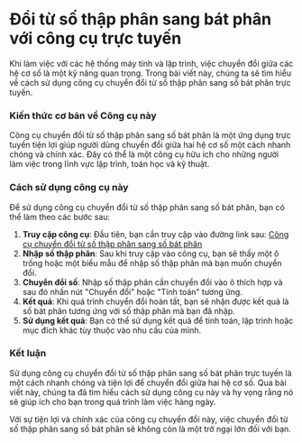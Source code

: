 Đổi từ số thập phân sang bát phân với công cụ trực tuyến
========================================================

Khi làm việc với các hệ thống máy tính và lập trình, việc chuyển đổi giữa các hệ cơ số là một kỹ năng quan trọng. Trong bài viết này, chúng ta sẽ tìm hiểu về cách sử dụng công cụ chuyển đổi từ số thập phân sang số bát phân trực tuyến.

### Kiến thức cơ bản về Công cụ này

Công cụ chuyển đổi từ số thập phân sang số bát phân là một ứng dụng trực tuyến tiện lợi giúp người dùng chuyển đổi giữa hai hệ cơ số một cách nhanh chóng và chính xác. Đây có thể là một công cụ hữu ích cho những người làm việc trong lĩnh vực lập trình, toán học và kỹ thuật.

### Cách sử dụng công cụ này

Để sử dụng công cụ chuyển đổi từ số thập phân sang số bát phân, bạn có thể làm theo các bước sau:

1. **Truy cập công cụ**: Đầu tiên, bạn cần truy cập vào đường link sau: [Công cụ chuyển đổi từ số thập phân sang số bát phân](https://www.onlinecalculatorsfree.com/vi/convert/decimal-to-octal.html)
2. **Nhập số thập phân**: Sau khi truy cập vào công cụ, bạn sẽ thấy một ô trống hoặc một biểu mẫu để nhập số thập phân mà bạn muốn chuyển đổi.
3. **Chuyển đổi số**: Nhập số thập phân cần chuyển đổi vào ô thích hợp và sau đó nhấn nút "Chuyển đổi" hoặc "Tính toán" tương ứng.
4. **Kết quả**: Khi quá trình chuyển đổi hoàn tất, bạn sẽ nhận được kết quả là số bát phân tương ứng với số thập phân mà bạn đã nhập.
5. **Sử dụng kết quả**: Bạn có thể sử dụng kết quả để tính toán, lập trình hoặc mục đích khác tùy thuộc vào nhu cầu của mình.

### Kết luận

Sử dụng công cụ chuyển đổi từ số thập phân sang số bát phân trực tuyến là một cách nhanh chóng và tiện lợi để chuyển đổi giữa hai hệ cơ số. Qua bài viết này, chúng ta đã tìm hiểu cách sử dụng công cụ này và hy vọng rằng nó sẽ giúp ích cho bạn trong quá trình làm việc hàng ngày.

Với sự tiện lợi và chính xác của công cụ chuyển đổi này, việc chuyển đổi từ số thập phân sang số bát phân sẽ không còn là một trở ngại lớn đối với bạn.